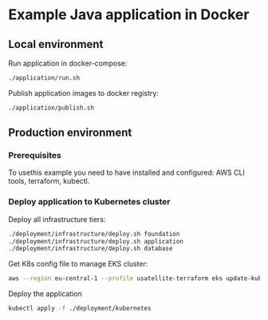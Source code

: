 # Example Java application in Docker

## Local environment

Run application in docker-compose:

```bash
./application/run.sh
```

Publish application images to docker registry:

```bash
./application/publish.sh
```

## Production environment

### Prerequisites

To usethis example you need to have installed and configured: AWS CLI tools, terraform, kubectl.

### Deploy application to Kubernetes cluster

Deploy all infrastructure tiers:

```bash
./deployment/infrastructure/deploy.sh foundation
./deployment/infrastructure/deploy.sh application
./deployment/infrastructure/deploy.sh database
```

Get K8s config file to manage EKS cluster:

```bash
aws --region eu-central-1 --profile usatellite-terraform eks update-kubeconfig --name workshop
```

Deploy the application

```bash
kubectl apply -f ./deployment/kubernetes
```
